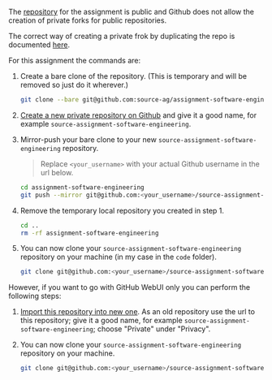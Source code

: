 The [repository](https://github.com/source-ag/assignment-software-engineering) for the assignment
is public and Github does not allow the creation of private forks for public repositories.

The correct way of creating a private frok by duplicating the repo is documented
[here](https://help.github.com/articles/duplicating-a-repository/).

For this assignment the commands are:

1.  Create a bare clone of the repository.
    (This is temporary and will be removed so just do it wherever.)

    ```bash
    git clone --bare git@github.com:source-ag/assignment-software-engineering.git
    ```

2.  [Create a new private repository on Github](https://help.github.com/articles/creating-a-new-repository/) and give it a good name, for example `source-assignment-software-engineering`.

3.  Mirror-push your bare clone to your new `source-assignment-software-engineering` repository.

    > Replace `<your_username>` with your actual Github username in the url below.

    ```bash
    cd assignment-software-engineering
    git push --mirror git@github.com:<your_username>/source-assignment-software-engineering.git
    ```

4.  Remove the temporary local repository you created in step 1.

    ```bash
    cd ..
    rm -rf assignment-software-engineering
    ```

5.  You can now clone your `source-assignment-software-engineering` repository on your machine (in my case in the `code` folder).

    ```bash
    git clone git@github.com:<your_username>/source-assignment-software-engineering.git
    ```

However, if you want to go with GitHub WebUI only you can perform the following steps:

1.  [Import this repository into new one](https://docs.github.com/en/get-started/importing-your-projects-to-github/importing-source-code-to-github/importing-a-repository-with-github-importer). As an old repository use the url to this repository; give it a good name, for example `source-assignment-software-engineering`; choose "Private" under "Privacy".

2.  You can now clone your `source-assignment-software-engineering` repository on your machine.
    ```bash
    git clone git@github.com:<your_username>/source-assignment-software-engineering.git
    ```
